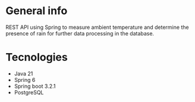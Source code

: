 # General info
REST API using Spring to measure ambient temperature and determine the presence of rain for further data processing in the database.
# Tecnologies
* Java 21
* Spring 6
* Spring boot 3.2.1
* PostgreSQL

